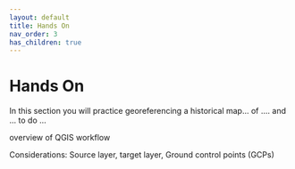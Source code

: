 ```yaml
---
layout: default
title: Hands On
nav_order: 3
has_children: true
---
```


# Hands On

In this section you will practice georeferencing a historical map... of .... and ... to do ...

overview of QGIS workflow

Considerations:
Source layer, target layer, Ground control points (GCPs)

